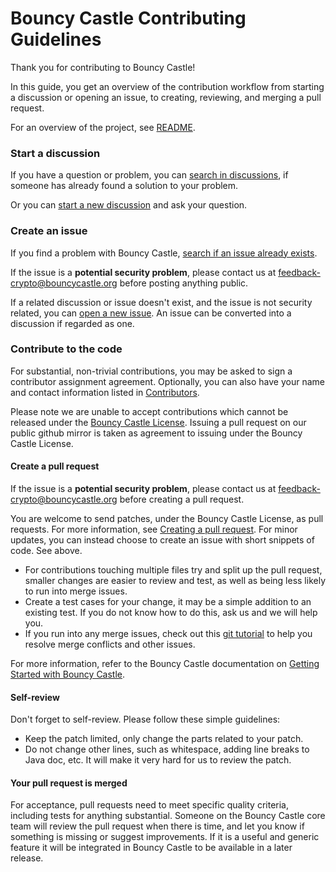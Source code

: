 # Bouncy Castle Contributing Guidelines <!-- omit in toc -->

Thank you for contributing to Bouncy Castle!

In this guide, you get an overview of the contribution workflow from starting a discussion or opening an issue, to creating, reviewing, and merging a pull request.

For an overview of the project, see [README](README.md). 

### Start a discussion
If you have a question or problem, you can [search in discussions](../../discussions), if someone has already found a solution to your problem. 

Or you can [start a new discussion](../../discussions/new/choose) and ask your question. 

### Create an issue

If you find a problem with Bouncy Castle, [search if an issue already exists](../../issues).

If the issue is a __potential security problem__, please contact us at feedback-crypto@bouncycastle.org before posting anything public.

If a related discussion or issue doesn't exist, and the issue is not security related, you can [open a new issue](../../issues/new). An issue can be converted into a discussion if regarded as one.

### Contribute to the code

For substantial, non-trivial contributions, you may be asked to sign a contributor assignment agreement. Optionally, you can also have your name and contact information listed in [Contributors](https://www.bouncycastle.org/contributors.html). 

Please note we are unable to accept contributions which cannot be released under the [Bouncy Castle License](https://www.bouncycastle.org/licence.html). Issuing a pull request on our public github mirror is taken as agreement to issuing under the Bouncy Castle License.

#### Create a pull request

If the issue is a __potential security problem__, please contact us at feedback-crypto@bouncycastle.org before creating a pull request.

You are welcome to send patches, under the Bouncy Castle License, as pull requests. For more information, see [Creating a pull request](https://docs.github.com/en/pull-requests/collaborating-with-pull-requests/proposing-changes-to-your-work-with-pull-requests/creating-a-pull-request). For minor updates, you can instead choose to create an issue with short snippets of code. See above.

* For contributions touching multiple files try and split up the pull request, smaller changes are easier to review and test, as well as being less likely to run into merge issues.
* Create a test cases for your change, it may be a simple addition to an existing test. If you do not know how to do this, ask us and we will help you. 
* If you run into any merge issues, check out this [git tutorial](https://github.com/skills/resolve-merge-conflicts) to help you resolve merge conflicts and other issues.

For more information, refer to the Bouncy Castle documentation on [Getting Started with Bouncy Castle](https://doc.primekey.com/bouncycastle/introduction#Introduction-GettingStartedwithBouncyCastle).

#### Self-review

Don't forget to self-review. Please follow these simple guidelines:
* Keep the patch limited, only change the parts related to your patch. 
* Do not change other lines, such as whitespace, adding line breaks to Java doc, etc. It will make it very hard for us to review the patch.


#### Your pull request is merged

For acceptance, pull requests need to meet specific quality criteria, including tests for anything substantial. Someone on the Bouncy Castle core team will review the pull request when there is time, and let you know if something is missing or suggest improvements. If it is a useful and generic feature it will be integrated in Bouncy Castle to be available in a later release.

